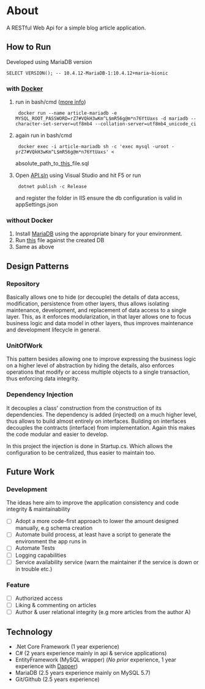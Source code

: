 # About

A RESTful Web Api for a simple blog article application.

## How to Run

Developed using MariaDB version

    SELECT VERSION(); -- 10.4.12-MariaDB-1:10.4.12+maria~bionic

### with [Docker](https://www.docker.com/)

1. run in bash/cmd ([more info](https://hub.docker.com/_/mariadb))

        docker run --name article-mariadb -e MYSQL_ROOT_PASSWORD=rZ7#VQkH3wKm^L$mR56g@m*n76YtUaxs -d mariadb --character-set-server=utf8mb4 --collation-server=utf8mb4_unicode_ci

2. again run in bash/cmd

        docker exec -i article-mariadb sh -c 'exec mysql -uroot -prZ7#VQkH3wKm^L$mR56g@m*n76YtUaxs' < 

    absolute_path_to_[this](https://github.com/bali-ibrahim/article.api/blob/master/Repository/DDL.sql)_file.sql

3. Open [API.sln](https://github.com/bali-ibrahim/article.api/blob/master/API/API.sln) using Visual Studio and hit F5 or run

        dotnet publish -c Release

    and register the folder in IIS ensure the db configuration is valid in appSettings.json

### without Docker

1. Install [MariaDB](https://mariadb.org/download/) using the appropriate binary for your environment.
2. Run [this](https://github.com/bali-ibrahim/article.api/blob/master/Repository/DDL.sql) file against the created DB
3. Same as above

## Design Patterns

### Repository

Basically allows one to hide (or decouple) the details of data access, modification, persistence from other layers, thus allows isolating maintenance, development, and replacement of data access to a single layer.
This, as it enforces modularization, in that layer allows one to focus business logic and data model in other layers, thus improves maintenance and development lifecycle in general.

### UnitOfWork

This pattern besides allowing one to improve expressing the business logic on a higher level of abstraction by hiding the details, also enforces operations that modify or access multiple objects to a single transaction, thus enforcing data integrity.

### Dependency Injection

It decouples a class' construction from the construction of its dependencies. The dependency is added (injected) on a much higher level, thus allows to build almost entirely on interfaces. Building on interfaces decouples the contracts (interface) from implementation. Again this makes the code modular and easier to develop.

In this project the injection is done in Startup.cs. Which allows the configuration to be centralized, thus easier to maintain too.

## Future Work

### Development

The ideas here aim to improve the application consistency and code integrity & maintainability

- [ ] Adopt a more code-first approach to lower the amount designed manually, e.g schema creation
- [ ] Automate build process, at least have a script to generate the environment the app runs in
- [ ] Automate Tests
- [ ] Logging capabilities
- [ ] Service availability service (warn the maintainer if the service is down or in trouble etc.)

### Feature

- [ ] Authorized access
- [ ] Liking & commenting on articles
- [ ] Author & user relational integrity (e.g more articles from the author A)

## Technology

- .Net Core Framework (1 year experience)
- C# (2 years experience mainly in api & service applications)
- EntityFramework (MySQL wrapper)  (*No prior* experience, 1 year experience with [Dapper](https://github.com/StackExchange/Dapper))
- MariaDB (2.5 years experience mainly on MySQL 5.7)
- Git/Github (2.5 years experience)
